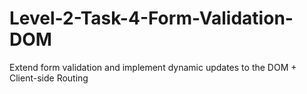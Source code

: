 # Level-2-Task-4-Form-Validation-DOM
Extend form validation and implement dynamic updates to the DOM + Client-side Routing
